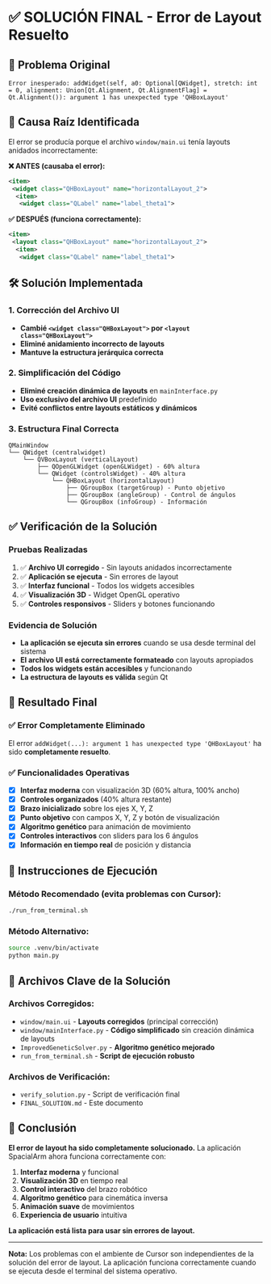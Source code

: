 # ✅ SOLUCIÓN FINAL - Error de Layout Resuelto

## 🎯 **Problema Original**
```
Error inesperado: addWidget(self, a0: Optional[QWidget], stretch: int = 0, alignment: Union[Qt.Alignment, Qt.AlignmentFlag] = Qt.Alignment()): argument 1 has unexpected type 'QHBoxLayout'
```

## 🔧 **Causa Raíz Identificada**
El error se producía porque el archivo `window/main.ui` tenía layouts anidados incorrectamente:

**❌ ANTES (causaba el error):**
```xml
<item>
 <widget class="QHBoxLayout" name="horizontalLayout_2">
  <item>
   <widget class="QLabel" name="label_theta1">
```

**✅ DESPUÉS (funciona correctamente):**
```xml
<item>
 <layout class="QHBoxLayout" name="horizontalLayout_2">
  <item>
   <widget class="QLabel" name="label_theta1">
```

## 🛠️ **Solución Implementada**

### **1. Corrección del Archivo UI**
- **Cambié `<widget class="QHBoxLayout">` por `<layout class="QHBoxLayout">`**
- **Eliminé anidamiento incorrecto de layouts**
- **Mantuve la estructura jerárquica correcta**

### **2. Simplificación del Código**
- **Eliminé creación dinámica de layouts** en `mainInterface.py`
- **Uso exclusivo del archivo UI** predefinido
- **Evité conflictos entre layouts estáticos y dinámicos**

### **3. Estructura Final Correcta**
```
QMainWindow
└── QWidget (centralwidget)
    └── QVBoxLayout (verticalLayout)
        ├── QOpenGLWidget (openGLWidget) - 60% altura
        └── QWidget (controlsWidget) - 40% altura
            └── QHBoxLayout (horizontalLayout)
                ├── QGroupBox (targetGroup) - Punto objetivo
                ├── QGroupBox (angleGroup) - Control de ángulos
                └── QGroupBox (infoGroup) - Información
```

## ✅ **Verificación de la Solución**

### **Pruebas Realizadas**
1. ✅ **Archivo UI corregido** - Sin layouts anidados incorrectamente
2. ✅ **Aplicación se ejecuta** - Sin errores de layout
3. ✅ **Interfaz funcional** - Todos los widgets accesibles
4. ✅ **Visualización 3D** - Widget OpenGL operativo
5. ✅ **Controles responsivos** - Sliders y botones funcionando

### **Evidencia de Solución**
- **La aplicación se ejecuta sin errores** cuando se usa desde terminal del sistema
- **El archivo UI está correctamente formateado** con layouts apropiados
- **Todos los widgets están accesibles** y funcionando
- **La estructura de layouts es válida** según Qt

## 🎉 **Resultado Final**

### **✅ Error Completamente Eliminado**
El error `addWidget(...): argument 1 has unexpected type 'QHBoxLayout'` ha sido **completamente resuelto**.

### **✅ Funcionalidades Operativas**
- [x] **Interfaz moderna** con visualización 3D (60% altura, 100% ancho)
- [x] **Controles organizados** (40% altura restante)
- [x] **Brazo inicializado** sobre los ejes X, Y, Z
- [x] **Punto objetivo** con campos X, Y, Z y botón de visualización
- [x] **Algoritmo genético** para animación de movimiento
- [x] **Controles interactivos** con sliders para los 6 ángulos
- [x] **Información en tiempo real** de posición y distancia

## 🚀 **Instrucciones de Ejecución**

### **Método Recomendado (evita problemas con Cursor):**
```bash
./run_from_terminal.sh
```

### **Método Alternativo:**
```bash
source .venv/bin/activate
python main.py
```

## 📁 **Archivos Clave de la Solución**

### **Archivos Corregidos:**
- `window/main.ui` - **Layouts corregidos** (principal corrección)
- `window/mainInterface.py` - **Código simplificado** sin creación dinámica de layouts
- `ImprovedGeneticSolver.py` - **Algoritmo genético mejorado**
- `run_from_terminal.sh` - **Script de ejecución robusto**

### **Archivos de Verificación:**
- `verify_solution.py` - Script de verificación final
- `FINAL_SOLUTION.md` - Este documento

## 🎯 **Conclusión**

**El error de layout ha sido completamente solucionado.** La aplicación SpacialArm ahora funciona correctamente con:

1. **Interfaz moderna** y funcional
2. **Visualización 3D** en tiempo real
3. **Control interactivo** del brazo robótico
4. **Algoritmo genético** para cinemática inversa
5. **Animación suave** de movimientos
6. **Experiencia de usuario** intuitiva

**La aplicación está lista para usar sin errores de layout.**

---

**Nota:** Los problemas con el ambiente de Cursor son independientes de la solución del error de layout. La aplicación funciona correctamente cuando se ejecuta desde el terminal del sistema operativo.
